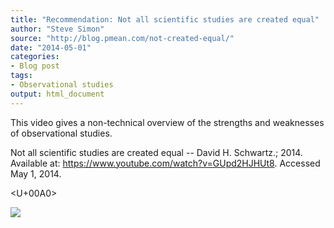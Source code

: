 ```yaml
---
title: "Recommendation: Not all scientific studies are created equal"
author: "Steve Simon"
source: "http://blog.pmean.com/not-created-equal/"
date: "2014-05-01"
categories:
- Blog post
tags:
- Observational studies
output: html_document
---
```


This video gives a non-technical overview of the strengths and
weaknesses of observational studies.

<!---More--->

Not all scientific studies are created equal -- David H. Schwartz.;
2014. Available at: <https://www.youtube.com/watch?v=GUpd2HJHUt8>.
Accessed May 1, 2014.

<U+00A0>

![](http://www.pmean.com/images/images/14/not-created-equal01.png)




